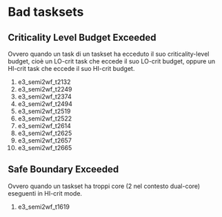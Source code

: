 # Bad tasksets


## Criticality Level Budget Exceeded

Ovvero quando un task di un taskset ha ecceduto il suo criticality-level budget, cioè un LO-crit task che eccede il suo LO-crit budget, oppure un HI-crit task che eccede il suo HI-crit budget.

  1. e3_semi2wf_t2132
  1. e3_semi2wf_t2249
  1. e3_semi2wf_t2374
  1. e3_semi2wf_t2494
  1. e3_semi2wf_t2519
  1. e3_semi2wf_t2522
  1. e3_semi2wf_t2614
  1. e3_semi2wf_t2625
  1. e3_semi2wf_t2657
  1. e3_semi2wf_t2665

## Safe Boundary Exceeded

Ovvero quando un taskset ha troppi core (2 nel contesto dual-core) eseguenti in HI-crit mode.

  1. e3_semi2wf_t1619
